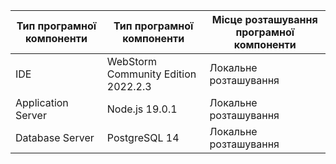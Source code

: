 |Тип програмної компоненти|Тип програмної компоненти|Місце розташування програмної компоненти|
|-|-|-|
|IDE|WebStorm Community Edition 2022.2.3|Локальне розташування|
|Application Server|Node.js 19.0.1|Локальне розташування|
|Database Server|PostgreSQL 14|Локальне розташування|
